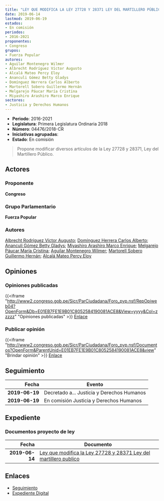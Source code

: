 ```yaml
---
title: "LEY QUE MODIFICA LA LEY 27728 Y 28371 LEY DEL MARTILLERO PÚBLICO"
date: 2019-06-14
lastmod: 2019-06-19
estados:
- En comisión
periodos:
- 2016-2021
proponentes:
- Congreso
grupos:
- Fuerza Popular
autores:
- Aguilar Montenegro Wilmer
- Albrecht Rodríguez Víctor Augusto
- Alcalá Mateo Percy Eloy
- Ananculi Gómez Betty Gladys
- Domínguez Herrera Carlos Alberto
- Martorell Sobero Guillermo Hernán
- Melgarejo Páucar María Cristina
- Miyashiro Arashiro Marco Enrique
sectores:
- Justicia y Derechos Humanos
---
```

- **Periodo**: 2016-2021
- **Legislatura**: Primera Legislatura Ordinaria 2018
- **Número**: 04476/2018-CR
- **Iniciativas agrupadas**: 
- **Estado**: En comisión

> Propone modificar diversos artículos de la Ley 27728 y 28371, Ley del Martillero Público.


## Actores

### Proponente

**Congreso**

### Grupo Parlamentario

**Fuerza Popular**

### Autores

[Albrecht Rodríguez Víctor Augusto](mailto:mailto:valbrecht@congreso.gob.pe); [Domínguez Herrera Carlos Alberto](mailto:mailto:cdominguez@congreso.gob.pe); [Ananculi Gómez Betty Gladys](mailto:mailto:bananculi@congreso.gob.pe); [Miyashiro Arashiro Marco Enrique](mailto:mailto:mmiyashiro@congreso.gob.pe); [Melgarejo Páucar María Cristina](mailto:mailto:mmelgarejo@congreso.gob.pe); [Aguilar Montenegro Wilmer](mailto:mailto:waguilar@congreso.gob.pe); [Martorell Sobero Guillermo Hernán](mailto:mailto:gmartorell@congreso.gob.pe); [Alcalá Mateo Percy Eloy](mailto:mailto:palcala@congreso.gob.pe)

## Opiniones

### Opiniones publicadas

{{<iframe "http://www2.congreso.gob.pe/Sicr/ParCiudadana/Foro_pvp.nsf/RepOpiweb04?OpenForm&Db=E01EB7FE1E9B01C8052584190081ACE8&View=yyyy&Col=zzzzz" "Opiniones publicadas" >}}
[Enlace](http://www2.congreso.gob.pe/Sicr/ParCiudadana/Foro_pvp.nsf/RepOpiweb04?OpenForm&Db=E01EB7FE1E9B01C8052584190081ACE8&View=yyyy&Col=zzzzz)

### Publicar opinión

{{<iframe "http://www2.congreso.gob.pe/Sicr/ParCiudadana/Foro_pvp.nsf/Documentos?OpenForm&ParentUnid=E01EB7FE1E9B01C8052584190081ACE8&view" "Brindar opinión" >}}
[Enlace](http://www2.congreso.gob.pe/Sicr/ParCiudadana/Foro_pvp.nsf/Documentos?OpenForm&ParentUnid=E01EB7FE1E9B01C8052584190081ACE8&view)


## Seguimiento

| Fecha | Evento |
|------:|--------|
| **2019-06-19** | Decretado a... Justicia y Derechos Humanos |
| **2019-06-19** | En comisión Justicia y Derechos Humanos |

## Expediente

### Documentos proyecto de ley

| Fecha | Documento |
|------:|-----------|
| **2019-06-14** | [Ley que modifica la Ley 27728 y 28371 Ley del martillero publico](http://www.leyes.congreso.gob.pe/Documentos/2016_2021/Proyectos_de_Ley_y_de_Resoluciones_Legislativas/PL0447620190614..pdf) |

## Enlaces

- [Seguimiento](http://www2.congreso.gob.pe/Sicr/TraDocEstProc/CLProLey2016.nsf/f7fff46988ca05b1052578e100829cc7/ec8caa057dab6e870525841900806233?OpenDocument)
- [Expediente Digital](http://www2.congreso.gob.pe/Sicr/TraDocEstProc/Expvirt_2011.nsf/visbusqptramdoc1621/04476?opendocument)

